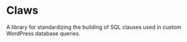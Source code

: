 # Claws
A library for standardizing the building of SQL clauses used in custom WordPress database queries.
